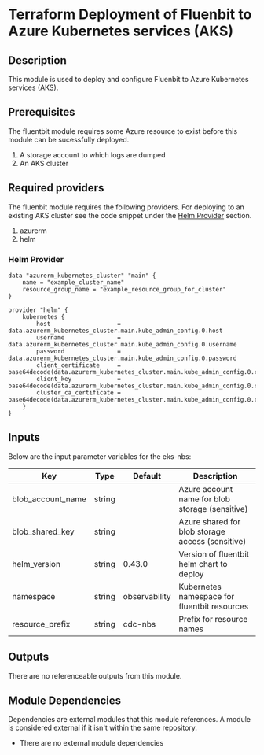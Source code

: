# Terraform Deployment of Fluenbit to Azure Kubernetes services (AKS)

## Description

This module is used to deploy and configure Fluenbit to Azure Kubernetes services (AKS). 

## Prerequisites
The fluentbit module requires some Azure resource to exist before this module can be sucessfully deployed.
1. A storage account to which logs are dumped
2. An AKS cluster

## Required providers
The fluenbit module requires the following providers. For deploying to an existing AKS cluster see the code snippet under the [Helm Provider](#helm-provider) section.
1. azurerm
2. helm

### Helm Provider
```
data "azurerm_kubernetes_cluster" "main" {
    name = "example_cluster_name"
    resource_group_name = "example_resource_group_for_cluster"  
}

provider "helm" {
    kubernetes {
        host                   = data.azurerm_kubernetes_cluster.main.kube_admin_config.0.host
        username               = data.azurerm_kubernetes_cluster.main.kube_admin_config.0.username
        password               = data.azurerm_kubernetes_cluster.main.kube_admin_config.0.password
        client_certificate     = base64decode(data.azurerm_kubernetes_cluster.main.kube_admin_config.0.client_certificate)
        client_key             = base64decode(data.azurerm_kubernetes_cluster.main.kube_admin_config.0.client_key)
        cluster_ca_certificate = base64decode(data.azurerm_kubernetes_cluster.main.kube_admin_config.0.cluster_ca_certificate)
    }
}
```

## Inputs

Below are the input parameter variables for the eks-nbs:

| Key | Type | Default | Description |
| -------------- | -------------- | -------------- | -------------- |
| blob_account_name | string |  | Azure account name for blob storage (sensitive) |
| blob_shared_key | string |  | Azure shared for blob storage access (sensitive) |
| helm_version | string | 0.43.0 | Version of fluentbit helm chart to deploy |
| namespace | string | observability | Kubernetes namespace for fluentbit resources |
| resource_prefix | string | cdc-nbs | Prefix for resource names |


## Outputs

There are no referenceable outputs from this module.

## Module Dependencies 

Dependencies are external modules that this module references. A module is considered external if it isn't within the same repository.

- There are no external module dependencies

